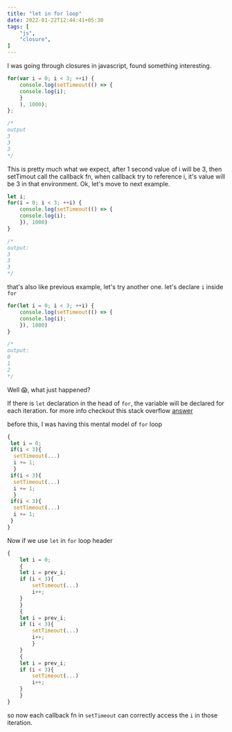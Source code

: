 ```yaml
---
title: "let in for loop"
date: 2022-01-22T12:44:41+05:30
tags: [
    "js",
    "closure",
]
---
```


I was going through closures in javascript, found something interesting.

```js
for(var i = 0; i < 3; ++i) {
    console.log(setTimeout(() => {
	console.log(i);
    }
    ), 1000);
};

/*
output
3
3
3
*/
```
This is pretty much what we expect, after 1 second value of i will be 3,
then setTimout call the callback fn, when callback try to reference i,
it's value will be 3 in that environment. Ok, let's move to next example.

```js
let i;
for(i = 0; i < 3; ++i) {
    console.log(setTimeout(() => {
	console.log(i);
    }), 1000)
}

/*
output:
3
3
3
*/
```

that's also like previous example, let's try another one. let's declare `i`
inside `for`


```js
for(let i = 0; i < 3; ++i) {
    console.log(setTimeout(() => {
	console.log(i);
    }), 1000)
}

/*
output:
0
1
2
*/
```
Well 😱, what just happened?

If there is `let` declaration in the head of `for`, the variable will
be declared for each iteration. for more info checkout this stack overflow [answer](https://stackoverflow.com/a/30900289)

before this, I was having this mental model of `for` loop

```js
{
 let i = 0;
 if(i < 3){
  setTimeout(...)
  i += 1;
  }
 if(i < 3){
  setTimeout(...)
  i += 1;
  }
 if(i < 3){
  setTimeout(...)
  i += 1;
 }
}
```

Now if we use `let` in `for` loop header

```js
{
    let i = 0;
    {
	let i = prev_i;
	if (i < 3){
	    setTimeout(...)
	    i++;
	}
    }
    {
	let i = prev_i;
	if (i < 3){
	    setTimeout(...)
	    i++;
	    }
    }
    {
	let i = prev_i;
	if (i < 3){
	    setTimeout(...)
	    i++;
	}
    }
}
```

so now each callback fn in `setTimeout` can correctly access
the `i` in those iteration.
